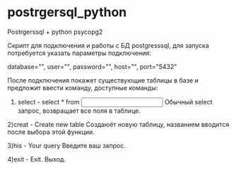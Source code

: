 # postrgersql_python

Postrgerssql + python psycopg2

Скрипт для подключения и работы с БД postgresssql, для запуска потребуется указать параметры подключения:

database="", 
user="", 
password="", 
host="", 
port="5432"

После подключения покажет существующие таблицы в базе и предложит ввести команду, доступные команды:

1) select - select * from <Input table name>
Обычный select запрос, возвращает все поля в таблице.  

2)creat - Create new table
Создаюёт новую таблицу, названием вводится после выбора этой функции.

3)his - Your query
Введите ваш запрос.

4)exit - Exit.
Выход.
